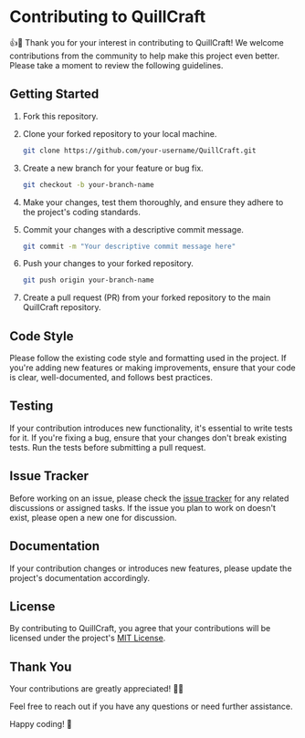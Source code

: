# Contributing to QuillCraft

👍🎉 Thank you for your interest in contributing to QuillCraft! We welcome contributions from the community to help make this project even better. Please take a moment to review the following guidelines.

## Getting Started

1. Fork this repository.

2. Clone your forked repository to your local machine.

   ```bash
   git clone https://github.com/your-username/QuillCraft.git
   ```

3. Create a new branch for your feature or bug fix.

   ```bash
   git checkout -b your-branch-name
   ```

4. Make your changes, test them thoroughly, and ensure they adhere to the project's coding standards.

5. Commit your changes with a descriptive commit message.

   ```bash
   git commit -m "Your descriptive commit message here"
   ```

6. Push your changes to your forked repository.

   ```bash
   git push origin your-branch-name
   ```

7. Create a pull request (PR) from your forked repository to the main QuillCraft repository.

## Code Style

Please follow the existing code style and formatting used in the project. If you're adding new features or making improvements, ensure that your code is clear, well-documented, and follows best practices.

## Testing

If your contribution introduces new functionality, it's essential to write tests for it. If you're fixing a bug, ensure that your changes don't break existing tests. Run the tests before submitting a pull request.

## Issue Tracker

Before working on an issue, please check the [issue tracker](https://github.com/Akash-nath29/QuillCraft/issues) for any related discussions or assigned tasks. If the issue you plan to work on doesn't exist, please open a new one for discussion.

## Documentation

If your contribution changes or introduces new features, please update the project's documentation accordingly.

## License

By contributing to QuillCraft, you agree that your contributions will be licensed under the project's [MIT License](https://github.com/Akash-nath29/QuillCraft/blob/main/LICENSE).

## Thank You

Your contributions are greatly appreciated! 🙌💕

Feel free to reach out if you have any questions or need further assistance.

Happy coding! 🚀